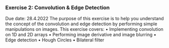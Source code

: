 ### Exercise 2: Convolution & Edge Detection
Due date: 28.4.2022
The purpose of this exercise is to help you understand the concept of the convolution and edge
detection by performing simple manipulations on images.
This exercise covers:
• Implementing convolution on 1D and 2D arrays
• Performing image derivative and image blurring
• Edge detection
• Hough Circles
• Bilateral filter
